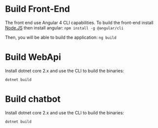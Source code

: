# Build Front-End
The front end use Angular 4 CLI capabilities. To build the front-end install [Node.JS](https://nodejs.org/en/) then install angular:
`npm install -g @angular/cli`

Then, you will be able to build the application:
`ng build`

# Build WebApi
Install dotnet core 2.x and use the CLI to build the binaries: 

`dotnet build`

# Build chatbot
Install dotnet core 2.x and use the CLI to build the binaries: 

`dotnet build`
